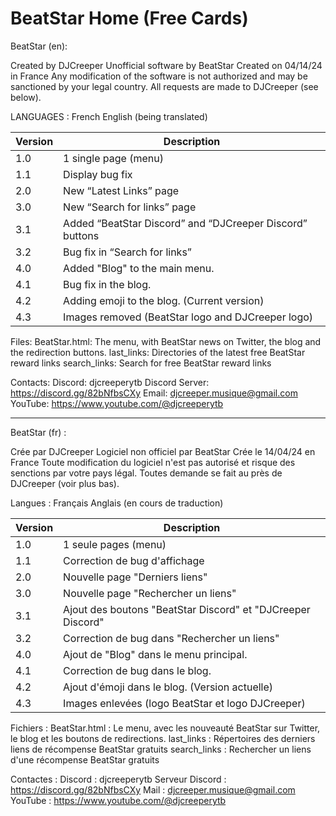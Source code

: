 # BeatStar Home (Free Cards)

BeatStar (en):

Created by DJCreeper
Unofficial software by BeatStar
Created on 04/14/24 in France
Any modification of the software is not authorized and may be sanctioned by your legal country. All requests are made to DJCreeper (see below).

LANGUAGES :
French
English (being translated)

| Version | Description                                              |
|---------|----------------------------------------------------------|
| 1.0     | 1 single page (menu)                                     |
| 1.1     | Display bug fix                                          |
| 2.0     | New “Latest Links” page                                  |
| 3.0     | New “Search for links” page                              |
| 3.1     | Added “BeatStar Discord” and “DJCreeper Discord” buttons |
| 3.2     | Bug fix in “Search for links”                            |
| 4.0     | Added "Blog" to the main menu.                           |
| 4.1     | Bug fix in the blog.                                     |
| 4.2     | Adding emoji to the blog. (Current version)              |
| 4.3     | Images removed (BeatStar logo and DJCreeper logo)        |

Files:
BeatStar.html: The menu, with BeatStar news on Twitter, the blog and the redirection buttons.
last_links: Directories of the latest free BeatStar reward links
search_links: Search for free BeatStar reward links

Contacts:
Discord: djcreeperytb
Discord Server: https://discord.gg/82bNfbsCXy
Email: djcreeper.musique@gmail.com
YouTube: https://www.youtube.com/@djcreeperytb

_________________________________________________________________________________________________________

BeatStar (fr) :

Crée par DJCreeper
Logiciel non officiel par BeatStar
Crée le 14/04/24 en France
Toute modification du logiciel n'est pas autorisé et risque des senctions par votre pays légal. Toutes demande se fait au près de DJCreeper (voir plus bas).

Langues :
Français
Anglais (en cours de traduction)

| Version | Description                                                 |
|---------|-------------------------------------------------------------|
| 1.0     | 1 seule pages (menu)                                        |
| 1.1     | Correction de bug d'affichage                               |
| 2.0     | Nouvelle page "Derniers liens"                              |
| 3.0     | Nouvelle page "Rechercher un liens"                         |
| 3.1     | Ajout des boutons "BeatStar Discord" et "DJCreeper Discord" |
| 3.2     | Correction de bug dans "Rechercher un liens"                |
| 4.0     | Ajout de "Blog" dans le menu principal.                     |
| 4.1     | Correction de bug dans le blog.                             |
| 4.2     | Ajout d'émoji dans le blog. (Version actuelle)              |
| 4.3     | Images enlevées (logo BeatStar et logo DJCreeper)           |

Fichiers :
BeatStar.html : Le menu, avec les nouveauté BeatStar sur Twitter, le blog et les boutons de redirections.
last_links : Répertoires des derniers liens de récompense BeatStar gratuits
search_links : Rechercher un liens d'une récompense BeatStar gratuits

Contactes :
Discord : djcreeperytb
Serveur Discord : https://discord.gg/82bNfbsCXy
Mail : djcreeper.musique@gmail.com
YouTube : https://www.youtube.com/@djcreeperytb
